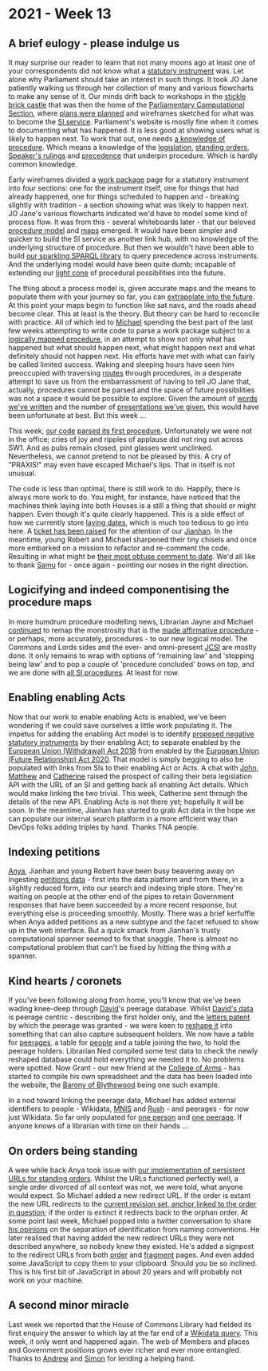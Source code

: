 # 2021 - Week 13

## A brief eulogy - please indulge us

It may surprise our reader to learn that not many moons ago at least one of your correspondents did not know what a [statutory instrument](https://en.wikipedia.org/wiki/Statutory_instrument_(UK)) was. Let alone why Parliament should take an interest in such things. It took JO Jane patiently walking us through her collection of many and various flowcharts to make any sense of it. Our minds drift back to workshops in the [stickle brick castle](https://en.wikipedia.org/wiki/Richmond_House) that was then the home of the [Parliamentary Computational Section](https://www.parliament.uk/mps-lords-and-offices/offices/bicameral/parliamentary-digital-service/), where [plans were planned](https://github.com/ukparliament/ontologies/blob/master/procedure/meta/data-areas/data-areas.pdf) and wireframes sketched for what was to become the [SI service](https://statutoryinstruments.parliament.uk/). Parliament's website is mostly fine when it comes to documenting what has happened. It is less good at showing users what is likely to happen next. To work that out, one needs [a knowledge of procedure](https://github.com/ukparliament/ontologies/blob/master/procedure/meta/informing/informing.pdf). Which means a knowledge of the [legislation](https://www.legislation.gov.uk/ukpga/Geo6/9-10/36/contents), [standing orders](https://api.parliament.uk/standing-orders), [Speaker's rulings](https://www.parliament.uk/site-information/glossary/speakers-rulings/) and [precedence](https://erskinemay.parliament.uk/) that underpin procedure. Which is hardly common knowledge.

Early wireframes divided a [work package](https://ukparliament.github.io/ontologies/procedure/procedure-ontology.html#d4e222) page for a statutory instrument into four sections: one for the instrument itself, one for things that had already happened, one for things scheduled to happen and - breaking slightly with tradition - a section showing what was likely to happen next. JO Jane's various flowcharts indicated we'd have to model some kind of process flow. It was from this - several whiteboards later - that our beloved [procedure model](https://ukparliament.github.io/ontologies/procedure/procedure-ontology.html) and [maps](https://ukparliament.github.io/ontologies/procedure/procedure-ontology.html#maps) emerged. It would have been simpler and quicker to build the SI service as another link hub, with no knowledge of the underlying structure of procedure. But then we wouldn't have been able to build [our sparkling SPARQL library](https://ukparliament.github.io/ontologies/procedure/meta/queries/) to query precedence across instruments. And the underlying model would have been quite dumb; incapable of extending our [light cone](https://en.wikipedia.org/wiki/Light_cone) of procedural possibilities into the future.

The thing about a process model is, given accurate maps and the means to populate them with your journey so far, you can [extrapolate into the future](https://medium.com/building-the-agile-business/possible-futures-1e91eecdcb08). At this point your maps begin to function like sat navs, and the roads ahead become clear. This at least is the theory. But theory can be hard to reconcile with practice. All of which led to [Michael](https://twitter.com/fantasticlife) spending the best part of the last few weeks attempting to write code to parse a work package subject to a [logically mapped procedure](https://ukparliament.github.io/ontologies/procedure/flowcharts/meta/design-notes/#procedure-maps-with-logic-gates), in an attempt to show not only what has happened but what should happen next, what might happen next and what definitely should not happen next. His efforts have met with what can fairly be called limited success. Waking and sleeping hours have seen him preoccupied with traversing [routes](https://ukparliament.github.io/ontologies/procedure/procedure-ontology.html#d4e164) through procedures, in a desperate attempt to save us from the embarrassment of having to tell JO Jane that, actually, procedures cannot be parsed and the space of future possibilities was not a space it would be possible to explore. Given the amount of [words we've written](https://smethur.st/posts/176135870) and the number of [presentations we've given](https://www.slideshare.net/UKParliData/what-would-erskine-may-do), this would have been unfortunate at best. But this week ...

This week, [our code](https://github.com/ukparliament/procedure-parsing) [parsed its first procedure](https://api.parliament.uk/procedures/work-packages/9). Unfortunately we were not in the office; cries of joy and ripples of applause did not ring out across SW1. And as pubs remain closed, pint glasses went unclinked. Nevertheless, we cannot pretend to not be pleased by this. A cry of "PRAXIS!" may even have escaped Michael's lips. That in itself is not unusual. 

The code is less than optimal, there is still work to do. Happily, there is always more work to do. You might, for instance, have noticed that the machines think laying into both Houses is a still a thing that should or might happen. Even though it's quite clearly happened. This is a side effect of how we currently store [laying dates](https://ukparliament.github.io/ontologies/laying/laying-ontology.html#d4e324), which is much too tedious to go into here. A [ticket has been raised](https://trello.com/c/YSqaw3F6/118-ensure-laying-business-items-have-a-business-item-date) for the attention of our [Jianhan](https://twitter.com/jianhanzhu). In the meantime, young Robert and Michael sharpened their tiny chisels and once more embarked on a mission to refactor and re-comment the code. Resulting in what might be [their most obtuse comment to date](https://github.com/ukparliament/procedure-parsing/blob/master/lib/parsing/parse.rb#L11). We'd all like to thank [Samu](https://twitter.com/langsamu) for - once again - pointing our noses in the right direction.

## Logicifying and indeed componentising the procedure maps

In more humdrum procedure modelling news, Librarian Jayne and Michael [continued](https://trello.com/c/5E9nhOmb/16-remap-made-affirmative) to remap the monstrosity that is the [made affirmative procedure](https://ukparliament.github.io/ontologies/procedure/flowcharts/sis/logic-gates/made-affirmative.pdf) - or perhaps, more accurately, procedures - to our new logical model. The Commons and Lords sides and the ever- and omni-present [JCSI](https://committees.parliament.uk/committee/148/statutory-instruments-joint-committee/) are mostly done. It only remains to wrap with options of 'remaining law' and 'stopping being law' and to pop a couple of 'procedure concluded' bows on top, and we are done with [all SI procedures](https://github.com/ukparliament/ontologies/tree/master/procedure/flowcharts/sis/logic-gates). At least for now.

## Enabling enabling Acts

Now that our work to enable enabling Acts is enabled, we've been wondering if we could save ourselves a little work populating it. The impetus for adding the enabling Act model is to identify [proposed negative statutory instruments](https://www.parliament.uk/site-information/glossary/proposed-negative-statutory-instrument/) by their enabling Act; to separate enabled by the [European Union (Withdrawal) Act 2018](https://www.legislation.gov.uk/ukpga/2018/16/schedule/7/enacted#schedule-7-paragraph-17) from enabled by the [European Union (Future Relationship) Act 2020](https://www.legislation.gov.uk/ukpga/2020/29/enacted#schedule-5-paragraph-8). That model is simply begging to also be populated with links from SIs to their enabling Act or Acts. A chat with [John](https://twitter.com/johnlsheridan), [Matthew](https://twitter.com/matthewj_bell) and [Catherine](https://twitter.com/CathTabone) raised the prospect of calling their beta legislation API with the URL of an SI and getting back all enabling Act details. Which would make linking the two trivial. This week, Catherine sent through the details of the new API. Enabling Acts is not there yet; hopefully it will be soon. In the meantime, Jianhan has started to grab Act data in the hope we can populate our internal search platform in a more efficient way than DevOps folks adding triples by hand. Thanks TNA people.

## Indexing petitions

[Anya](https://twitter.com/bitten_), Jianhan and young Robert have been busy beavering away on ingesting [petitions data](https://petition.parliament.uk/) - first into the data platform and from there, in a slightly reduced form, into our search and indexing triple store. They're waiting on people at the other end of the pipes to retain Government responses that have been succeeded by a more recent response, but everything else is proceeding smoothly. Mostly. There was a brief kerfuffle when Anya added petitions as a new subtype and the facet refused to show up in the web interface. But a quick smack from Jianhan's trusty computational spanner seemed to fix that snaggle. There is almost no computational problem that can't be fixed by hitting the thing with a spanner.

## Kind hearts / coronets

If you've been following along from home, you'll know that we've been wading knee-deep through [David](https://twitter.com/clerkly)'s peerage database. Whilst [David's data](https://api.parliament.uk/peerages) is peerage centric - describing the first holder only, and the [letters patent](https://api.parliament.uk/peerages/letters-patent/2690) by which the peerage was granted - we were keen to [reshape it](https://api.parliament.uk/peerages/meta/schema) into something that can also capture subsequent holders. We now have a table for [peerages](https://api.parliament.uk/peerages/peerages/a-z/a), a table for [people](https://api.parliament.uk/peerages/people/a-z/a) and a table joining the two, to hold the peerage holders. Librarian Ned compiled some test data to check the newly reshaped database could hold everything we needed it to. No problems were spotted. Now Grant - our new friend at the [College of Arms](https://www.college-of-arms.gov.uk/) - has started to compile his own spreadsheet and the data has been loaded into the website, the [Barony of Blythswood](https://api.parliament.uk/peerages/peerages/542) being one such example.

In a nod toward linking the peerage data, Michael has added external identifiers to people - Wikidata, [MNIS](https://data.parliament.uk/membersdataplatform/memberquery.aspx) and [Rush](https://membersafter1832.historyofparliamentonline.org/) - and peerages - for now just Wikidata. So far only populated for [one person](https://api.parliament.uk/peerages/people/2048) and [one peerage](https://api.parliament.uk/peerages/peerages/12). If anyone knows of a librarian with time on their hands ...

## On orders being standing

A wee while back Anya took issue with [our implementation of persistent URLs for standing orders](https://api.parliament.uk/standing-orders/orders/144). Whilst the URLs functioned perfectly well, a single order divorced of all context was not, we were told, what anyone would expect. So Michael added a new redirect URL. If the order is extant the new URL redirects to the [current revision set, anchor linked to the order in question](https://standing-orders.azurewebsites.net/revision-sets/260#order-14); if the order is extinct it redirects back to the orphan order. At some point last week, Michael  popped into a twitter conversation to share [his opinions](https://twitter.com/fantasticlife/status/1377156791864188930) on the separation of identification from naming conventions. He later realised that having added the new redirect URLs they were not described anywhere, so nobody knew they existed. He's added a signpost to the redirect URLs from both [order](https://standing-orders.azurewebsites.net/orders/217) and [fragment](https://standing-orders.azurewebsites.net/fragments/163) pages. And even added some JavaScript to copy them to your clipboard. Should you be so inclined. This is his first bit of JavaScript in about 20 years and will probably not work on your machine.

## A second minor miracle

Last week we reported that the House of Commons Library had fielded its first enquiry the answer to which lay at the far end of a [Wikidata query](https://query.wikidata.org/). This week, it only went and happened again. The web of Members and places and Government positions grows ever richer and ever more entangled. Thanks to [Andrew](https://twitter.com/generalising) and [Simon](https://twitter.com/Tagishsimon) for lending a helping hand.